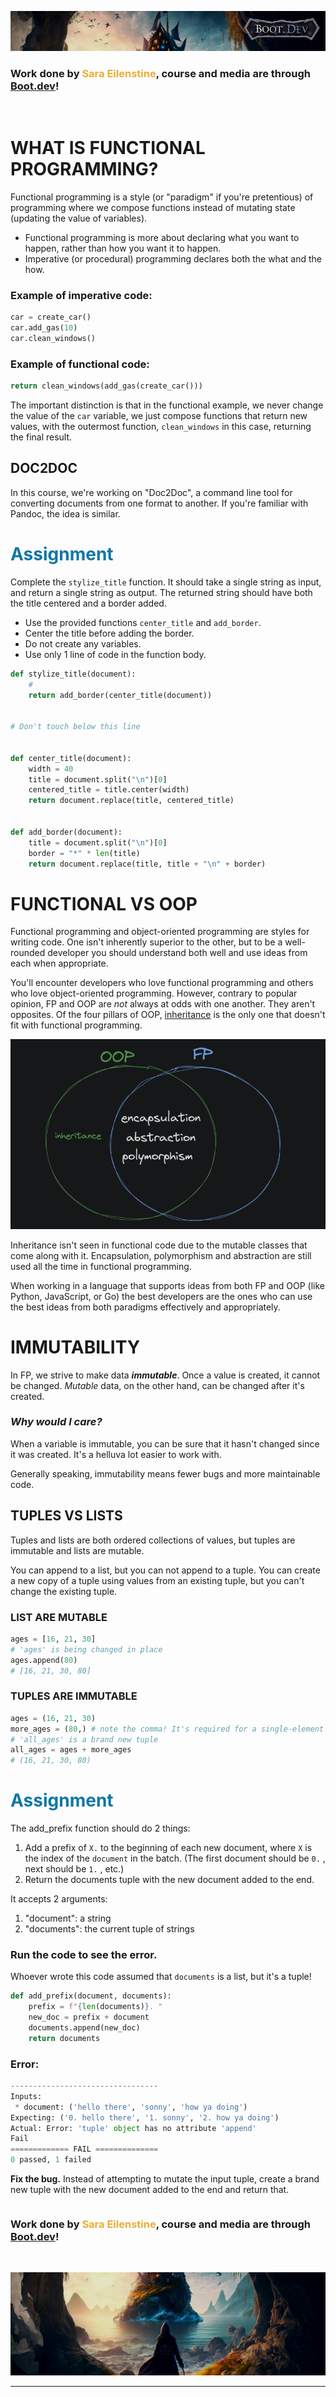 ![alt text](img/image-3.png)

### Work done by <span style="color:#ECAD35">Sara Eilenstine</span>, course and media are through <a href="https://www.boot.dev/">Boot.dev</a>!

<br>

# WHAT IS FUNCTIONAL PROGRAMMING?

Functional programming is a style (or "paradigm" if you're pretentious) of programming where we compose functions instead of mutating state (updating the value of variables).

- Functional programming is more about declaring what you want to happen, rather than how you want it to happen.
- Imperative (or procedural) programming declares both the what and the how.

### Example of imperative code:

```python
car = create_car()
car.add_gas(10)
car.clean_windows()
```

### Example of functional code:

```python
return clean_windows(add_gas(create_car()))
```

The important distinction is that in the functional example, we never change the value of the `car` variable, we just compose functions that return new values, with the outermost function, `clean_windows` in this case, returning the final result.

## DOC2DOC

In this course, we're working on "Doc2Doc", a command line tool for converting documents from one format to another. If you're familiar with Pandoc, the idea is similar.

# <span style="color:#0F77A5"><strong>Assignment</strong></span>

Complete the `stylize_title` function. It should take a single string as input, and return a single string as output. The returned string should have both the title centered and a border added.

- Use the provided functions `center_title` and `add_border`.
- Center the title before adding the border.
- Do not create any variables.
- Use only 1 line of code in the function body.

```python
def stylize_title(document):
    #
    return add_border(center_title(document))


# Don't touch below this line


def center_title(document):
    width = 40
    title = document.split("\n")[0]
    centered_title = title.center(width)
    return document.replace(title, centered_title)


def add_border(document):
    title = document.split("\n")[0]
    border = "*" * len(title)
    return document.replace(title, title + "\n" + border)
```

# FUNCTIONAL VS OOP

Functional programming and object-oriented programming are styles for writing code. One isn't inherently superior to the other, but to be a well-rounded developer you should understand both well and use ideas from each when appropriate.

You'll encounter developers who love functional programming and others who love object-oriented programming. However, contrary to popular opinion, FP and OOP are _not_ always at odds with one another. They aren't opposites. Of the four pillars of OOP, <a href="https://en.wikipedia.org/wiki/Inheritance_(object-oriented_programming)">inheritance</a> is the only one that doesn't fit with functional programming.

![alt_text](img/encapsulation.png)

Inheritance isn't seen in functional code due to the mutable classes that come along with it. Encapsulation, polymorphism and abstraction are still used all the time in functional programming.

When working in a language that supports ideas from both FP and OOP (like Python, JavaScript, or Go) the best developers are the ones who can use the best ideas from both paradigms effectively and appropriately.

# IMMUTABILITY

In FP, we strive to make data _**immutable**_. Once a value is created, it cannot be changed. _Mutable_ data, on the other hand, can be changed after it's created.

### _Why would I care?_

When a variable is immutable, you can be sure that it hasn't changed since it was created. It's a helluva lot easier to work with.

Generally speaking, immutability means fewer bugs and more maintainable code.

## TUPLES VS LISTS

Tuples and lists are both ordered collections of values, but tuples are immutable and lists are mutable.

You can append to a list, but you can not append to a tuple. You can create a new copy of a tuple using values from an existing tuple, but you can't change the existing tuple.

### LIST ARE MUTABLE

```python
ages = [16, 21, 30]
# 'ages' is being changed in place
ages.append(80)
# [16, 21, 30, 80]
```

### TUPLES ARE IMMUTABLE

```python
ages = (16, 21, 30)
more_ages = (80,) # note the comma! It's required for a single-element tuple
# 'all_ages' is a brand new tuple
all_ages = ages + more_ages
# (16, 21, 30, 80)
```

# <span style="color:#0F77A5"><strong>Assignment</strong></span>

The add_prefix function should do 2 things:

1. Add a prefix of `X.` to the beginning of each new document, where `X` is the index of the `document` in the batch. (The first document should be `0.` , next should be `1.` , etc.)
2. Return the documents tuple with the new document added to the end.

It accepts 2 arguments:

1. "document": a string
2. "documents": the current tuple of strings

### **Run the code to see the error.**

Whoever wrote this code assumed that `documents` is a list, but it's a tuple!

```python
def add_prefix(document, documents):
    prefix = f"{len(documents)}. "
    new_doc = prefix + document
    documents.append(new_doc)
    return documents
```

### Error:

```python
---------------------------------
Inputs:
 * document: ('hello there', 'sonny', 'how ya doing')
Expecting: ('0. hello there', '1. sonny', '2. how ya doing')
Actual: Error: 'tuple' object has no attribute 'append'
Fail
============= FAIL ==============
0 passed, 1 failed
```

**Fix the bug.** Instead of attempting to mutate the input tuple, create a brand new tuple with the new document added to the end and return that.

```python

```

### Work done by <span style="color:#ECAD35">Sara Eilenstine</span>, course and media are through <a href="https://www.boot.dev/">Boot.dev</a>!

<br>

![alt text](img/image-4.png)

---

<br>
